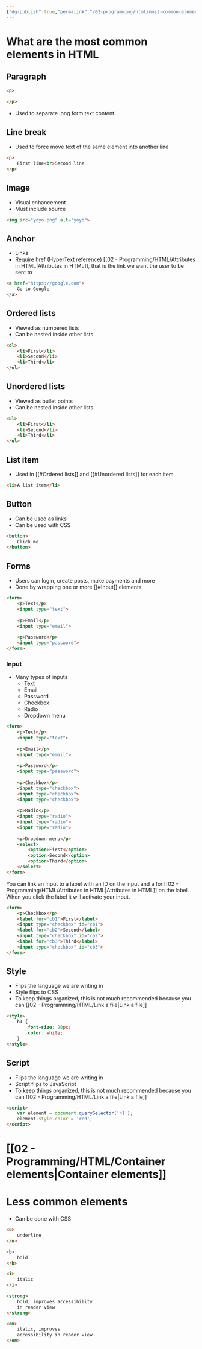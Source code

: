 ```yaml
---
{"dg-publish":true,"permalink":"/02-programming/html/most-common-elements/"}
---
```


# What are the most common elements in HTML
## Paragraph
```html
<p>
	
</p>
```
- Used to separate long form text content
## Line break
- Used to force move text of the same element into another line
```html
<p>
	First line<br>Second line
</p>
```
## Image
- Visual enhancement
- Must include source
```html
<img src="yoyo.png" alt="yoyo">
```
## Anchor
- Links
- Require href (HyperText reference) [[02 - Programming/HTML/Attributes in HTML\|Attributes in HTML]], that is the link we want the user to be sent to
```html
<a href="https://google.com">
	Go to Google
</a>
```
## Ordered lists
- Viewed as numbered lists
- Can be nested inside other lists
```html
<ol>
	<li>First</li>
	<li>Second</li>
	<li>Third</li>
</ol>
```
## Unordered lists
- Viewed as bullet points
- Can be nested inside other lists
```html
<ul>
	<li>First</li>
	<li>Second</li>
	<li>Third</li>
</ul>
```
## List item
- Used in [[#Ordered lists]] and [[#Unordered lists]] for each item
```html
<li>A list item</li>
```
## Button
- Can be used as links
- Can be used with CSS
```html
<button>
	Click me
</button>
```
## Forms
- Users can login, create posts, make payments and more
- Done by wrapping one or more [[#Input]] elements
```html
<form>
	<p>Text</p>
	<input type="text">
	
	<p>Email</p>
	<input type="email">
	
	<p>Password</p>
	<input type="password">
</form>
```
### Input
- Many types of inputs
	- Text
	- Email
	- Password
	- Checkbox
	- Radio
	- Dropdown menu
```html
<form>
	<p>Text</p>
	<input type="text">
	
	<p>Email</p>
	<input type="email">
	
	<p>Password</p>
	<input type="password">
	
	<p>Checkbox</p>
	<input type="checkbox">
	<input type="checkbox">
	<input type="checkbox">
	
	<p>Radio</p>
	<input type="radio">
	<input type="radio">
	<input type="radio">
	
	<p>Dropdown menu</p>
	<select>
		<option>First</option>
		<option>Second</option>
		<option>Third</option>
	</select>
</form>
```

You can link an input to a label with an ID on the input and a for  [[02 - Programming/HTML/Attributes in HTML\|Attributes in HTML]] on the label. When you click the label it will activate your input.
```html
<form>
	<p>Checkbox</p>
	<label for="cb1">First</label>
	<input type="checkbox" id="cb1">
	<label for="cb2">Second</label>
	<input type="checkbox" id="cb2">
	<label for="cb3">Third</label>
	<input type="checkbox" id="cb3">
</form>
```
## Style
- Flips the language we are writing in
- Style flips to CSS
- To keep things organized, this is not much recommended because you can [[02 - Programming/HTML/Link a file\|Link a file]]
```html
<style>
	h1 {
		font-size: 20px;
		color: white;
	}
</style>
```
## Script
- Flips the language we are writing in
- Script flips to JavaScript
- To keep things organized, this is not much recommended because you can [[02 - Programming/HTML/Link a file\|Link a file]]
```html
<script>
	var element = document.querySelector('h1');
	element.style.color = 'red';
</script>
```
# [[02 - Programming/HTML/Container elements\|Container elements]]
# Less common elements
- Can be done with CSS

```html
<u>
	underline
</u>
```

```html
<b>
	bold
</b>
```

```html
<i>
	italic
</i>
```

```html
<strong>
	bold, improves accessibility
	in reader view
</strong>
```

```html
<em>
	italic, improves
	accessibility in reader view
</em>
```